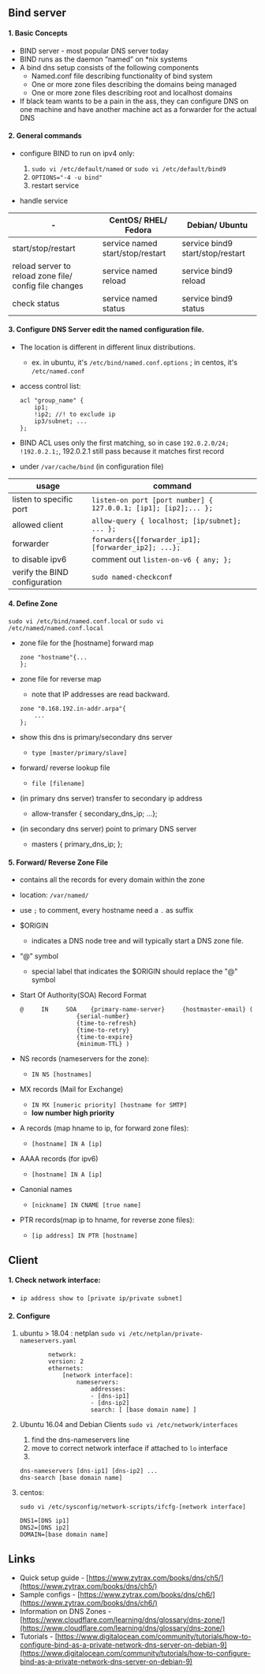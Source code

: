 ## Bind server

#### 1. Basic Concepts
- BIND server - most popular DNS server today
- BIND runs as the daemon “named” on *nix systems
-  A bind dns setup consists of the following components
    - Named.conf file describing functionality of bind system
    - One or more zone files describing the domains being managed
    - One or more zone files describing root and localhost domains
- If black team wants to be a pain in the ass, they can configure DNS on one machine and have another machine act as a forwarder for the actual DNS

#### 2. General commands

- configure BIND to run on ipv4 only:  
    1. `sudo vi /etc/default/named` or `sudo vi /etc/default/bind9`   
    2. `OPTIONS="-4 -u bind"`    
    3. restart service

- handle service
    
| - | CentOS/ RHEL/ Fedora | Debian/ Ubuntu  |
|-----------------|-----------------|-----------------|
| start/stop/restart | service named start/stop/restart| service bind9 start/stop/restart |
| reload server to reload zone file/ config file changes | service named reload | service bind9 reload |
| check status | service named status | service bind9 status |

#### 3. Configure DNS Server edit the named configuration file.

- The location is different in different linux distributions.
    
	- ex. in ubuntu, it's `/etc/bind/named.conf.options` ; in centos, it's `/etc/named.conf`

- access control list:

  ```
  acl "group_name" {
      ip1;
      !ip2; //! to exclude ip
      ip3/subnet; ...
  }; 
  ```

- BIND ACL uses only the first matching, so in case `192.0.2.0/24; !192.0.2.1;`, 192.0.2.1 still pass because it matches first record

- under `/var/cache/bind` (in configuration file)
    
| usage | command |
| ---- | ---- |
| listen to specific port | `listen-on port [port number] { 127.0.0.1; [ip1]; [ip2];... };` |
| allowed client | `allow-query { localhost; [ip/subnet]; ... };` |
| forwarder | `forwarders{[forwarder_ip1]; [forwarder_ip2]; ...};` |
| to disable ipv6 | comment out `listen-on-v6 { any; }; `|
| verify the BIND configuration | `sudo named-checkconf` |

#### 4. Define Zone
    
`sudo vi /etc/bind/named.conf.local` or `sudo vi /etc/named/named.conf.local`
    
    
- zone file for the \[hostname\] forward map
    
    ```
    zone "hostname"{...
    };
    ```
    
- zone file for reverse map 
    - note that IP addresses are read backward.
    
    ```
    zone "0.168.192.in-addr.arpa"{
        ...
    };
    ```
        
- show this dns is primary/secondary dns server
        
    - `type [master/primary/slave]`
- forward/ reverse lookup file
                
    - `file [filename]`
- (in primary dns server) transfer to secondary ip address
                
    - allow-transfer { secondary\_dns\_ip; ...};
- (in secondary dns server) point to primary DNS server
                
    - masters { primary\_dns\_ip; };
#### 5. Forward/ Reverse Zone File

- contains all the records for every domain within the zone
- location: `/var/named/`
- use `;` to comment, every hostname need a `.` as suffix
- $ORIGIN 
	- indicates a DNS node tree and will typically start a DNS zone file.
- “@” symbol
	- special label that indicates the $ORIGIN should replace the "@" symbol
- Start Of Authority(SOA) Record Format

    ```
    @     IN     SOA    {primary-name-server}     {hostmaster-email} (
                    {serial-number}
                    {time-to-refresh}
                    {time-to-retry}
                    {time-to-expire}
                    {minimum-TTL} )
    ```
    
- NS records (nameservers for the zone): 
    - `IN NS [hostnames]`
- MX records (Mail for Exchange) 
    - `IN MX [numeric priority] [hostname for SMTP]`
    - **low number high priority**
- A records (map hname to ip, for forward zone files): 
    - `[hostname] IN A [ip]`
- AAAA records (for ipv6) 
    - `[hostname] IN A [ip]`
- Canonial names 
    - `[nickname] IN CNAME [true name]`
- PTR records(map ip to hname, for reverse zone files): 
    - `[ip address] IN PTR [hostname]`

## Client

#### 1. Check network interface: 
- `ip address show to [private ip/private subnet]`
#### 2. Configure
    
1. ubuntu &gt; 18.04 : netplan `sudo vi /etc/netplan/private-nameservers.yaml`
    ```
            network:
            version: 2
            ethernets:
                [network interface]:
                    nameservers:
                        addresses:
                        - [dns-ip1]
                        - [dns-ip2]
                        search: [ [base domain name] ]
    ```
2. Ubuntu 16.04 and Debian Clients `sudo vi /etc/network/interfaces`
	1. find the dns-nameservers line
	2. move to correct network interface if attached to `lo` interface
	3. 
        
	```
	dns-nameservers [dns-ip1] [dns-ip2] ...
	dns-search [base domain name]
	```
3. centos:
    
    `sudo vi /etc/sysconfig/network-scripts/ifcfg-[network interface]`
    
    ```
    DNS1=[DNS ip1]
    DNS2=[DNS ip2]
    DOMAIN=[base domain name]
    ```
## Links
- Quick setup guide - [https://www.zytrax.com/books/dns/ch5/](https://www.zytrax.com/books/dns/ch5/)
- Sample configs - [https://www.zytrax.com/books/dns/ch6/](https://www.zytrax.com/books/dns/ch6/)
- Information on DNS Zones - [https://www.cloudflare.com/learning/dns/glossary/dns-zone/](https://www.cloudflare.com/learning/dns/glossary/dns-zone/)
- Tutorials - [https://www.digitalocean.com/community/tutorials/how-to-configure-bind-as-a-private-network-dns-server-on-debian-9](https://www.digitalocean.com/community/tutorials/how-to-configure-bind-as-a-private-network-dns-server-on-debian-9)
